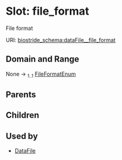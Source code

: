 
# Slot: file_format

File format

URI: [biostride_schema:dataFile__file_format](https://w3id.org/biostride/schema/dataFile__file_format)


## Domain and Range

None &#8594;  <sub>1..1</sub> [FileFormatEnum](FileFormatEnum.md)

## Parents


## Children


## Used by

 * [DataFile](DataFile.md)
